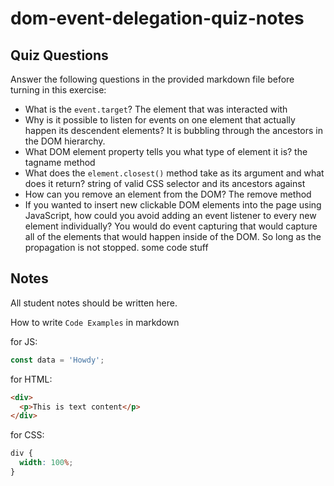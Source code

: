 # dom-event-delegation-quiz-notes

## Quiz Questions

Answer the following questions in the provided markdown file before turning in this exercise:

- What is the `event.target`?
  The element that was interacted with
- Why is it possible to listen for events on one element that actually happen its descendent elements?
  It is bubbling through the ancestors in the DOM hierarchy.
- What DOM element property tells you what type of element it is?
  the tagname method
- What does the `element.closest()` method take as its argument and what does it return?
  string of valid CSS selector and its ancestors against
- How can you remove an element from the DOM?
  The remove method
- If you wanted to insert new clickable DOM elements into the page using JavaScript, how could you avoid adding an event listener to every new element individually?
  You would do event capturing that would capture all of the elements that would happen inside of the DOM. So long as the propagation is not stopped.
  some code stuff

## Notes

All student notes should be written here.

How to write `Code Examples` in markdown

for JS:

```javascript
const data = 'Howdy';
```

for HTML:

```html
<div>
  <p>This is text content</p>
</div>
```

for CSS:

```css
div {
  width: 100%;
}
```
